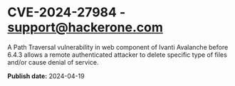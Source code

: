 # CVE-2024-27984 - support@hackerone.com

A Path Traversal vulnerability in web component of Ivanti Avalanche before 6.4.3 allows a remote authenticated attacker to delete specific type of files and/or cause denial of service. 

**Publish date:** 2024-04-19
